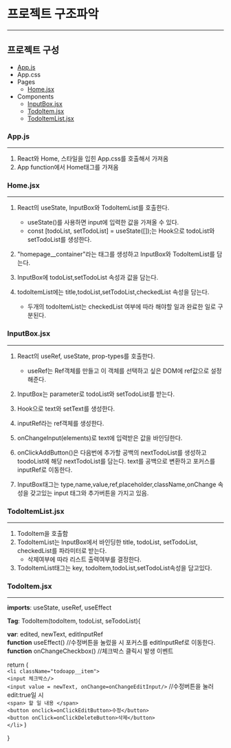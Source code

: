 # 프로젝트 구조파악

---

## 프로젝트 구성

- [App.js](#appjs)
- App.css
- Pages
  - [Home.jsx](#homejsx)
- Components
  - [InputBox.jsx](#inputboxjsx)
  - [TodoItem.jsx](#todoitemjsx)
  - [TodoItemList.jsx](#todoitemlistjsx)

### App.js

---

1.  React와 Home, 스타일을 입힌 App.css를 호출해서 가져옴
1.  App function에서 Home태그를 가져옴

### Home.jsx

---

1. React의 useState, InputBox와 TodoItemList를 호출한다.

   - useState()를 사용하면 input에 입력한 값을 가져올 수 있다.
   - const [todoList, setTodoList] = useState([]);는 Hook으로 todoList와 setTodoList를 생성한다.

2. "homepage\_\_container"라는 태그를 생성하고 InputBox와 TodoItemList를 담는다.
3. InputBox에 todoList,setTodoList 속성과 값을 담는다.
4. todoItemList에는 title,todoList,setTodoList,checkedList 속성을 담는다.
   - 두개의 todoItemList는 checkedList 여부에 따라 해야할 일과 완료한 일로 구분된다.

### InputBox.jsx

---

1. React의 useRef, useState, prop-types를 호출한다.

   - useRef는 Ref객체를 만들고 이 객체를 선택하고 싶은 DOM에 ref값으로 설정해준다.

1. InputBox는 parameter로 todoList와 setTodoList를 받는다.

1. Hook으로 text와 setText를 생성한다.

1. inputRef라는 ref객체를 생성한다.

1. onChangeInput(elements)로 text에 입력받은 값을 바인딩한다.

1. onClickAddButton()은 다음번에 추가할 공백의 nextTodoList를 생성하고
   toodoList에 해당 nextTodoList를 담는다.
   text를 공백으로 변환하고 포커스를 inputRef로 이동한다.

1. InputBox태그는 type,name,value,ref,placeholder,className,onChange 속성을 갖고있는 input 태그와 추가버튼을 가지고 있음.

### TodoItemList.jsx

---

1. TodoItem을 호출함
1. TodoItemList는 InputBox에서 바인딩한 title, todoList, setTodoList, checkedList를 파라미터로 받는다.
   - 삭제여부에 따라 리스트 출력여부를 결정한다.
1. TodoItemList태그는 key, todoItem,todoList,setTodoList속성을 담고있다.

### TodoItem.jsx

---

**imports**: useState, useRef, useEffect

**Tag**: TodoItem(todoItem, todoList, seTodoList){

**var**: edited, newText, editInputRef  
**function** useEffect() //수정버튼을 눌렀을 시 포커스를 editInputRef로 이동한다.  
**function** onChangeCheckbox() //체크박스 클릭시 발생 이벤트

return (  
 `<li className="todoapp__item">`  
 `<input 체크박스/>`  
 `<input value = newText, onChange=onChangeEditInput/>` //수정버튼을 눌러 edit:true일 시  
 `<span> 할 일 내용 </span>`  
 `<button onclick=onClickEditButton>수정</button>`  
 `<button onClick=onClickDeleteButton>삭제</button>`  
 `</li>`
)

}
